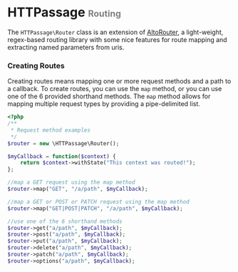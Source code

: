 <h1>HTTPassage <span style="color:gray; font-size: .7em"> Routing</span></h1>

The `HTTPassage\Router` class is an extension of [AltoRouter](https://github.com/dannyvankooten/AltoRouter), a light-weight, regex-based routing library with some nice features for route mapping and extracting named parameters from uris.

<h3>Creating Routes</h3>

Creating routes means mapping one or more request methods and a path to a callback.  To create routes, you can use the `map` method, or you can use one of the 6 provided shorthand methods. The `map` method allows for mapping multiple request types by providing a pipe-delimited list.

```php
<?php 
/**
 * Request method examples
 */
$router = new \HTTPassage\Router();

$myCallback = function($context) {
    return $context->withState("This context was routed!");
};

//map a GET request using the map method
$router->map("GET", "/a/path", $myCallback);

//map a GET or POST or PATCH request using the map method
$router->map("GET|POST|PATCH", "/a/path", $myCallback);

//use one of the 6 shorthand methods
$router->get("a/path", $myCallback);
$router->post("a/path", $myCallback);
$router->put("a/path", $myCallback);
$router->delete("a/path", $myCallback);
$router->patch("a/path", $myCallback);
$router->options("a/path", $myCallback);
```

